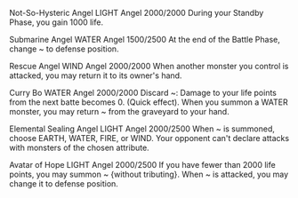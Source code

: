 Not-So-Hysteric Angel
LIGHT
Angel
2000/2000
During your Standby Phase, you gain 1000 life.

Submarine Angel
WATER
Angel
1500/2500
At the end of the Battle Phase, change ~ to defense position.

Rescue Angel
WIND
Angel
2000/2000
When another monster you control is attacked, you may return it to its owner's hand.

Curry Bo
WATER
Angel
2000/2000
Discard ~: Damage to your life points from the next batte becomes 0. (Quick effect).
When you summon a WATER monster, you may return ~ from the graveyard to your hand.

Elemental Sealing Angel
LIGHT
Angel
2000/2500
When ~ is summoned, choose EARTH, WATER, FIRE, or WIND.
Your opponent can't declare attacks with monsters of the chosen attribute.

Avatar of Hope
LIGHT
Angel
2000/2500
If you have fewer than 2000 life points, you  may summon ~ {without tributing}.
When ~ is attacked, you may change it to defense position.
